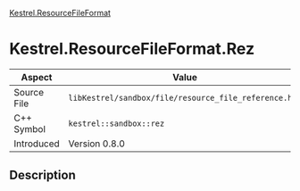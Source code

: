[Kestrel.ResourceFileFormat](index.md)
# Kestrel.ResourceFileFormat.Rez
| Aspect | Value |
| --- | --- |
| Source File | `libKestrel/sandbox/file/resource_file_reference.hpp` |
| C++ Symbol | `kestrel::sandbox::rez` |
| Introduced | Version 0.8.0 |
## Description
